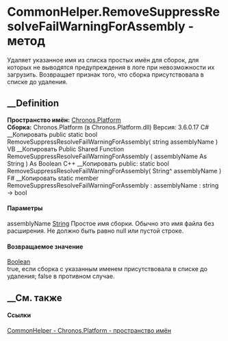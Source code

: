 # CommonHelper.RemoveSuppressResolveFailWarningForAssembly - метод
Удаляет указанное имя из списка простых имён для сборок, для которых не
выводятся предупреждения в логе при невозможности их загрузить. Возвращает
признак того, что сборка присутствовала в списке до удаления.
## __Definition
 **Пространство имён:** [Chronos.Platform](N_Chronos_Platform.htm)  
 **Сборка:** Chronos.Platform (в Chronos.Platform.dll) Версия: 3.6.0.17
C# __Копировать
     public static bool RemoveSuppressResolveFailWarningForAssembly(
    	string assemblyName
    )
VB __Копировать
     Public Shared Function RemoveSuppressResolveFailWarningForAssembly ( 
    	assemblyName As String
    ) As Boolean
C++ __Копировать
     public:
    static bool RemoveSuppressResolveFailWarningForAssembly(
    	String^ assemblyName
    )
F# __Копировать
     static member RemoveSuppressResolveFailWarningForAssembly : 
            assemblyName : string -> bool 
#### Параметры
assemblyName [String](https://learn.microsoft.com/dotnet/api/system.string)
     Простое имя сборки. Обычно это имя файла без расширения. Не должно быть равно null или пустой строке. 
#### Возвращаемое значение
[Boolean](https://learn.microsoft.com/dotnet/api/system.boolean)  
true, если сборка с указанным именем присутствовала в списке до удаления;
false в противном случае.
## __См. также
#### Ссылки
[CommonHelper - ](T_Chronos_Platform_CommonHelper.htm)
[Chronos.Platform - пространство имён](N_Chronos_Platform.htm)
